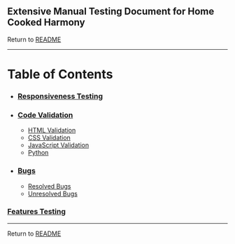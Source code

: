 ## Extensive Manual Testing Document for Home Cooked Harmony<br>
Return to [README](README.md)

---
# Table of Contents
- ### [Responsiveness Testing]()
- ### [Code Validation]()
  - [HTML Validation]()
  - [CSS Validation]()
  - [JavaScript Validation]()
  - [Python]()
- ### [Bugs]()
  - [Resolved Bugs]()
  - [Unresolved Bugs]()
### [Features Testing]()



---
Return to [README](README.md)